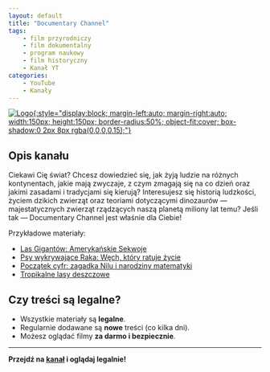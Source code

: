 ```yaml
---
layout: default
title: "Documentary Channel"
tags: 
    - film przyrodniczy
    - film dokumentalny
    - program naukowy
    - film historyczny
    - Kanał YT
categories:
    - YouTube
    - Kanały
---
```

[![Logo](https://yt3.googleusercontent.com/tKtR_MzuYKZZFMH7BNCdVhwlmH4u76Le0IdbT031D2gx1b8oxrZFhJORN9-AuE_1eH-bKIpZ=s160-c-k-c0x00ffffff-no-rj){:style="display:block; margin-left:auto; margin-right:auto; width:150px; height:150px; border-radius:50%; object-fit:cover; box-shadow:0 2px 8px rgba(0,0,0,0.15);"}](https://www.youtube.com/@documentary-channel)

## Opis kanału

Ciekawi Cię świat? Chcesz dowiedzieć się, jak żyją ludzie na różnych kontynentach, jakie mają zwyczaje, z czym zmagają się na co dzień oraz jakimi zasadami i tradycjami się kierują? Interesujesz się historią ludzkości, życiem dzikich zwierząt oraz teoriami dotyczącymi dinozaurów — majestatycznych zwierząt rządzących naszą planetą miliony lat temu? Jeśli tak — Documentary Channel jest właśnie dla Ciebie!

Przykładowe materiały:
- [Las Gigantów: Amerykańskie Sekwoje](https://www.youtube.com/watch?v=kVf2cz0V7hA)
- [Psy wykrywające Raka: Węch, który ratuje życie](https://www.youtube.com/watch?v=0xCgEYyQfQQ)
- [Początek cyfr: zagadka Nilu i narodziny matematyki](https://www.youtube.com/watch?v=fsQFKIIB3wI)
- [Tropikalne lasy deszczowe](https://www.youtube.com/watch?v=UiceVQrCV00)

## Czy treści są legalne?

- Wszystkie materiały są **legalne**.
- Regularnie dodawane są **nowe** treści (co kilka dni).
- Możesz oglądać filmy **za darmo i bezpiecznie**.

---

**Przejdź na [kanał](https://www.youtube.com/@documentary-channel) i oglądaj legalnie!**
